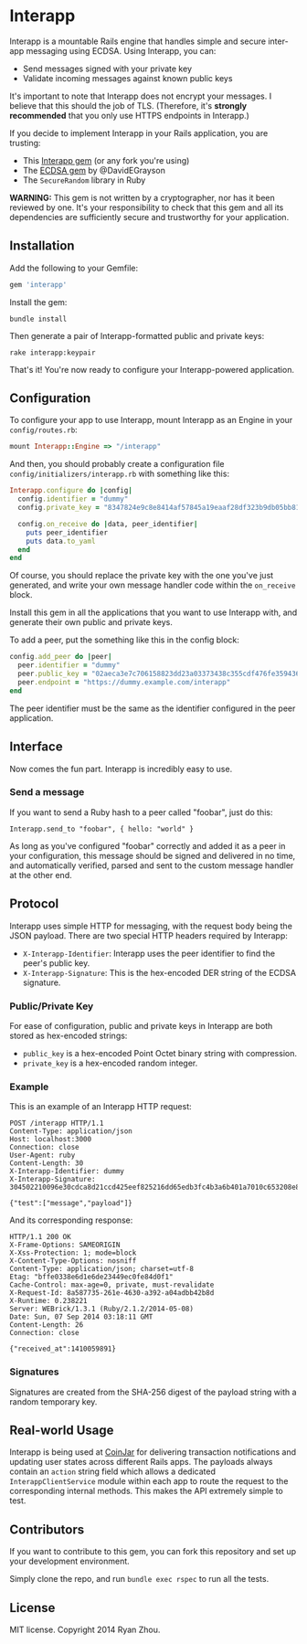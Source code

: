 Interapp
========

Interapp is a mountable Rails engine that handles simple and secure inter-app messaging using ECDSA. Using Interapp, you can:

* Send messages signed with your private key
* Validate incoming messages against known public keys

It's important to note that Interapp does not encrypt your messages. I believe that this should the job of TLS. (Therefore, it's **strongly recommended** that you only use HTTPS endpoints in Interapp.)

If you decide to implement Interapp in your Rails application, you are trusting:

* This [Interapp gem](https://github.com/zhoutong/interapp) (or any fork you're using)
* The [ECDSA gem](https://github.com/DavidEGrayson/ruby_ecdsa) by @DavidEGrayson
* The `SecureRandom` library in Ruby

**WARNING:** This gem is not written by a cryptographer, nor has it been reviewed by one. It's your responsibility to check that this gem and all its dependencies are sufficiently secure and trustworthy for your application.

## Installation

Add the following to your Gemfile:

```ruby
gem 'interapp'
```

Install the gem:

```
bundle install
```

Then generate a pair of Interapp-formatted public and private keys:

```
rake interapp:keypair
```

That's it! You're now ready to configure your Interapp-powered application.

## Configuration

To configure your app to use Interapp, mount Interapp as an Engine in your `config/routes.rb`:

```ruby
mount Interapp::Engine => "/interapp"
```

And then, you should probably create a configuration file `config/initializers/interapp.rb` with something like this:

```ruby
Interapp.configure do |config|
  config.identifier = "dummy"
  config.private_key = "8347824e9c8e8414af57845a19eaaf28df323b9db05bb81de6cd3bbd784174a5"

  config.on_receive do |data, peer_identifier|
    puts peer_identifier
    puts data.to_yaml
  end
end
```

Of course, you should replace the private key with the one you've just generated, and write your own message handler code within the `on_receive` block.

Install this gem in all the applications that you want to use Interapp with, and generate their own public and private keys.

To add a peer, put the something like this in the config block:

```ruby
config.add_peer do |peer|
  peer.identifier = "dummy"
  peer.public_key = "02aeca3e7c706158823dd23a03373438c355cdf476fe3594364226ada0035abfea"
  peer.endpoint = "https://dummy.example.com/interapp"
end
```

The peer identifier must be the same as the identifier configured in the peer application.

## Interface

Now comes the fun part. Interapp is incredibly easy to use.

### Send a message

If you want to send a Ruby hash to a peer called "foobar", just do this:

```
Interapp.send_to "foobar", { hello: "world" }
```

As long as you've configured "foobar" correctly and added it as a peer in your configuration, this message should be signed and delivered in no time, and automatically verified, parsed and sent to the custom message handler at the other end.

## Protocol

Interapp uses simple HTTP for messaging, with the request body being the JSON payload. There are two special HTTP headers required by Interapp:

* `X-Interapp-Identifier`: Interapp uses the peer identifier to find the peer's public key.
* `X-Interapp-Signature`: This is the hex-encoded DER string of the ECDSA signature.

### Public/Private Key

For ease of configuration, public and private keys in Interapp are both stored as hex-encoded strings:

* `public_key` is a hex-encoded Point Octet binary string with compression.
* `private_key` is a hex-encoded random integer.

### Example

This is an example of an Interapp HTTP request:

```http
POST /interapp HTTP/1.1
Content-Type: application/json
Host: localhost:3000
Connection: close
User-Agent: ruby
Content-Length: 30
X-Interapp-Identifier: dummy
X-Interapp-Signature: 304502210096e30cdca8d21ccd425eef825216dd65edb3fc4b3a6b401a7010c653208e864202201b442c03037c8deb6e3ff27cc33f6ddc338e02923d45ada41b5d57ee7d4b8a4a

{"test":["message","payload"]}
```

And its corresponding response:

```http
HTTP/1.1 200 OK
X-Frame-Options: SAMEORIGIN
X-Xss-Protection: 1; mode=block
X-Content-Type-Options: nosniff
Content-Type: application/json; charset=utf-8
Etag: "bffe0338e6d1e6de23449ec0fe84d0f1"
Cache-Control: max-age=0, private, must-revalidate
X-Request-Id: 8a587735-261e-4630-a392-a04adbb42b8d
X-Runtime: 0.238221
Server: WEBrick/1.3.1 (Ruby/2.1.2/2014-05-08)
Date: Sun, 07 Sep 2014 03:18:11 GMT
Content-Length: 26
Connection: close

{"received_at":1410059891}
```

### Signatures

Signatures are created from the SHA-256 digest of the payload string with a random temporary key.

## Real-world Usage

Interapp is being used at [CoinJar](https://www.coinjar.com/) for delivering transaction notifications and updating user states across different Rails apps. The payloads always contain an `action` string field which allows a dedicated `InterappClientService` module within each app to route the request to the corresponding internal methods. This makes the API extremely simple to test.

## Contributors

If you want to contribute to this gem, you can fork this repository and set up your development environment.

Simply clone the repo, and run `bundle exec rspec` to run all the tests.

## License

MIT license. Copyright 2014 Ryan Zhou.
